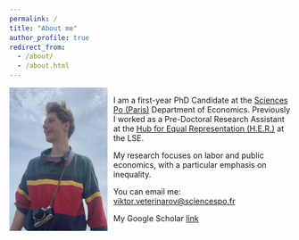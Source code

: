 ```yaml
---
permalink: /
title: "About me"
author_profile: true
redirect_from: 
  - /about/
  - /about.html
---
```

<div style="overflow: auto;">
  <img src="/images/ForeverYoungViktor.JPG" alt="Viktor" style="width: 35%; float: left; margin-right: 2%;">

  <p>I am a first-year PhD Candidate at the <a href="https://www.sciencespo.fr/department-economics/researcher/viktor-veterinarov" target="_blank">Sciences Po (Paris)</a> Department of Economics. Previously I worked as a Pre-Doctoral Research Assistant at the <a href="https://www.hubequalrep.org/our-team/" target="_blank">Hub for Equal Representation (H.E.R.)</a> at the LSE.</p>
  <p>My research focuses on labor and public economics, with a particular emphasis on inequality.</p>
  <p>You can email me: <a href="mailto:viktor.veterinarov@sciencespo.fr">viktor.veterinarov@sciencespo.fr</a></p>
  <p>My Google Scholar <a href="https://scholar.google.com/citations?user=tIoH6ksAAAAJ&hl=en&oi=ao" target="_blank">link</a></p>
</div>

